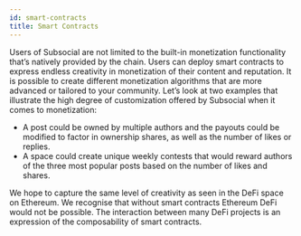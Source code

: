 ```yaml
---
id: smart-contracts
title: Smart Contracts
---
```


Users of Subsocial are not limited to the built-in monetization functionality that’s natively
provided by the chain. Users can deploy smart contracts to express endless creativity in
monetization of their content and reputation.
It is possible to create different monetization algorithms that are more advanced or tailored to
your community. Let’s look at two examples that illustrate the high degree of customization
offered by Subsocial when it comes to monetization:

- A post could be owned by multiple authors and the payouts could be modified to factor in
ownership shares, as well as the number of likes or replies.
- A space could create unique weekly contests that would reward authors of the three
most popular posts based on the number of likes and shares.

We hope to capture the same level of creativity as seen in the DeFi space on Ethereum. We
recognise that without smart contracts Ethereum DeFi would not be possible. The interaction
between many DeFi projects is an expression of the composability of smart contracts.
